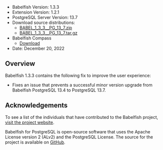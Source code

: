 - Babelfish Version: 1.3.3
- Extension Version: 1.2.1
- PostgreSQL Server Version: 13.7
- Download source distributions:
  - [BABEL_1_3_3__PG_13_7.zip](https://github.com/babelfish-for-postgresql/babelfish-for-postgresql/releases/download/BABEL_1_3_3__PG_13_7/BABEL_1_3_3__PG_13_7.zip)
  - [BABEL_1_3_3__PG_13_7.tar.gz](https://github.com/babelfish-for-postgresql/babelfish-for-postgresql/releases/download/BABEL_1_3_3__PG_13_7/BABEL_1_3_3__PG_13_7.tar.gz)
- Babelfish Compass
  - [Download](https://github.com/babelfish-for-postgresql/babelfish_compass/releases)
- Date: December 20, 2022

## Overview

Babelfish 1.3.3 contains the following fix to improve the user experience:

- Fixes an issue that prevents a successful minor version upgrade from Babelfish PostgreSQL 13.4 to PostgreSQL 13.7.


## Acknowledgements

To see a list of the individuals that have contributed to the Babelfish project, [visit the project website](https://babelfishpg.org/contributors/).

Babelfish for PostgreSQL is open-source software that uses the Apache License version 2 (ALv2) and the PostgreSQL License. The source for the project is available on [GitHub](https://github.com/babelfish-for-postgresql). 

